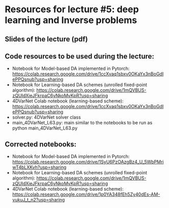 # Resources for lecture #5: deep learning and Inverse problems

## Slides of the lecture (pdf)

## Code resources to be used during the lecture:
- Notebook for Model-based DA implemented in Pytorch: https://colab.research.google.com/drive/1ccXvaq1sbxv0OKaYx3nBoGdIePPQsnub?usp=sharing
- Notebook for Learning-based DA schemes (unrolled fixed-point algorithm): https://colab.research.google.com/drive/1mQVBUS-zQUIdXieJFkrpaC6yNkoMvKpR?usp=sharing
- 4DVarNet Colab notebook (learning-based scheme): https://colab.research.google.com/drive/1ccXvaq1sbxv0OKaYx3nBoGdIePPQsnub?usp=sharing
- solver.py: 4DVarNet solver class
- main_4DVarNet_L63.py: main similar to the notebooks to be run as python main_4DVarNet_L63.py


## Corrected notebooks:
- Notebook for Model-based DA implemented in Pytorch: https://colab.research.google.com/drive/1SyU6PzOAzgBz4_U_5WbPMriwT4bLXKvh?usp=sharing
- Notebook for Learning-based DA schemes (unrolled fixed-point algorithm): https://colab.research.google.com/drive/1mQVBUS-zQUIdXieJFkrpaC6yNkoMvKpR?usp=sharing
- 4DVarNet Colab notebook (learning-based scheme): https://colab.research.google.com/drive/1p0YA348fEh5Zy40dEs-AM-vukuJ_t_n2?usp=sharing

